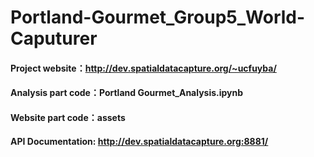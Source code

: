 # Portland-Gourmet_Group5_World-Caputurer

#### Project website：http://dev.spatialdatacapture.org/~ucfuyba/
#### Analysis part code：Portland Gourmet_Analysis.ipynb
#### Website part code：assets
#### API Documentation: http://dev.spatialdatacapture.org:8881/
